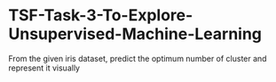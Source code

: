 # TSF-Task-3-To-Explore-Unsupervised-Machine-Learning
From the given iris dataset, predict the optimum number of cluster and represent it visually

